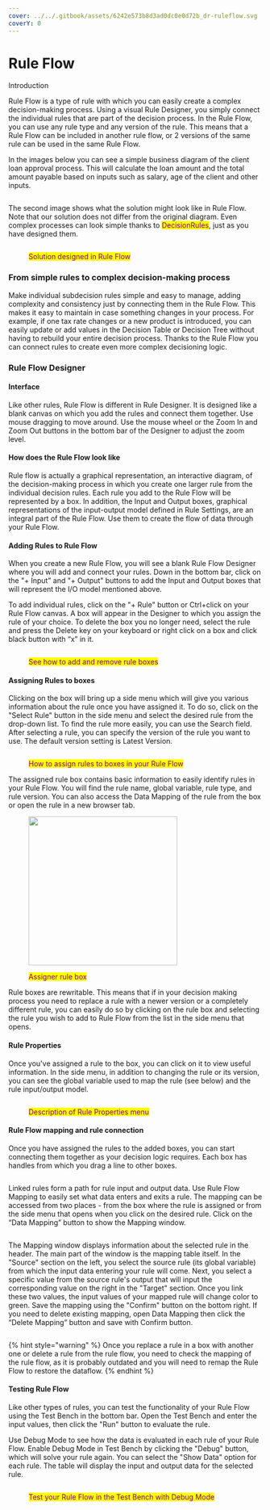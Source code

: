 ```yaml
---
cover: ../../.gitbook/assets/6242e573b8d3ad0dc0e0d72b_dr-ruleflow.svg
coverY: 0
---
```


# Rule Flow

Introduction

Rule Flow is a type of rule with which you can easily create a complex decision-making process. Using a visual Rule Designer, you simply connect the individual rules that are part of the decision process. In the Rule Flow, you can use any rule type and any version of the rule. This means that a Rule Flow can be included in another rule flow, or 2 versions of the same rule can be used in the same Rule Flow.

In the images below you can see a simple business diagram of the client loan approval process. This will calculate the loan amount and the total amount payable based on inputs such as salary, age of the client and other inputs.

<figure><img src="../../.gitbook/assets/Untitled design.png" alt=""><figcaption></figcaption></figure>

The second image shows what the solution might look like in Rule Flow. Note that our solution does not differ from the original diagram. Even complex processes can look simple thanks to <mark style="color:purple;">DecisionRules</mark>, just as you have designed them.

<figure><img src="../../.gitbook/assets/clientlaonruleflowwithIO.png" alt=""><figcaption><p><mark style="color:purple;">Solution designed in Rule Flow</mark></p></figcaption></figure>

### From simple rules to complex decision-making process

Make individual subdecision rules simple and easy to manage, adding complexity and consistency just by connecting them in the Rule Flow. This makes it easy to maintain in case something changes in your process. For example, if one tax rate changes or a new product is introduced, you can easily update or add values in the Decision Table or Decision Tree without having to rebuild your entire decision process. Thanks to the Rule Flow you can connect rules to create even more complex decisioning logic.

### Rule Flow Designer

#### Interface

Like other rules, Rule Flow is different in Rule Designer. It is designed like a blank canvas on which you add the rules and connect them together. Use mouse dragging to move around. Use the mouse wheel or the Zoom In and Zoom Out buttons in the bottom bar of the Designer to adjust the zoom level.

#### How does the Rule Flow look like

Rule flow is actually a graphical representation, an interactive diagram, of the decision-making process in which you create one larger rule from the individual decision rules. Each rule you add to the Rule Flow will be represented by a box. In addition, the Input and Output boxes, graphical representations of the input-output model defined in Rule Settings, are an integral part of the Rule Flow. Use them to create the flow of data through your Rule Flow.

#### Adding Rules to Rule Flow

When you create a new Rule Flow, you will see a blank Rule Flow Designer where you will add and connect your rules. Down in the bottom bar, click on the "+ Input" and "+ Output" buttons to add the Input and Output boxes that will represent the I/O model mentioned above.

To add individual rules, click on the "+ Rule" button or Ctrl+click on your Rule Flow canvas. A box will appear in the Designer to which you assign the rule of your choice. To delete the box you no longer need, select the rule and press the Delete key on your keyboard or right click on a box and click black button with “x” in it.

<figure><img src="../../.gitbook/assets/addnodesRF.gif" alt=""><figcaption><p><mark style="color:purple;">See how to add and remove rule boxes</mark></p></figcaption></figure>

#### Assigning Rules to boxes

Clicking on the box will bring up a side menu which will give you various information about the rule once you have assigned it. To do so, click on the "Select Rule" button in the side menu and select the desired rule from the drop-down list. To find the rule more easily, you can use the Search field. After selecting a rule, you can specify the version of the rule you want to use. The default version setting is Latest Version.

<figure><img src="../../.gitbook/assets/assignrulestoboxes.gif" alt=""><figcaption><p><mark style="color:purple;">How to assign rules to boxes in your Rule Flow</mark></p></figcaption></figure>

The assigned rule box contains basic information to easily identify rules in your Rule Flow. You will find the rule name, global variable, rule type, and rule version. You can also access the Data Mapping of the rule from the box or open the rule in a new browser tab.

<figure><img src="../../.gitbook/assets/chrome_6HbTElq9xk.png" alt="" width="295"><figcaption><p><mark style="color:purple;">Assigner rule box</mark></p></figcaption></figure>

Rule boxes are rewritable. This means that if in your decision making process you need to replace a rule with a newer version or a completely different rule, you can easily do so by clicking on the rule box and selecting the rule you wish to add to Rule Flow from the list in the side menu that opens.

#### Rule Properties

Once you've assigned a rule to the box, you can click on it to view useful information. In the side menu, in addition to changing the rule or its version, you can see the global variable used to map the rule (see below) and the rule input/output model.

<figure><img src="../../.gitbook/assets/rulepropperties.gif" alt=""><figcaption><p><mark style="color:purple;">Description of Rule Properties menu</mark></p></figcaption></figure>

#### Rule Flow mapping and rule connection

Once you have assigned the rules to the added boxes, you can start connecting them together as your decision logic requires. Each box has handles from which you drag a line to other boxes.

<figure><img src="../../.gitbook/assets/connectingrules.gif" alt=""><figcaption></figcaption></figure>

Linked rules form a path for rule input and output data. Use Rule Flow Mapping to easily set what data enters and exits a rule. The mapping can be accessed from two places - from the box where the rule is assigned or from the side menu that opens when you click on the desired rule. Click on the “Data Mapping” button to show the Mapping window.

<figure><img src="../../.gitbook/assets/accessdatamapping (1).png" alt=""><figcaption></figcaption></figure>

The Mapping window displays information about the selected rule in the header. The main part of the window is the mapping table itself. In the "Source" section on the left, you select the source rule (its global variable) from which the input data entering your rule will come. Next, you select a specific value from the source rule's output that will input the corresponding value on the right in the "Target" section. Once you link these two values, the input values of your mapped rule will change color to green. Save the mapping using the "Confirm" button on the bottom right. If you need to delete existing mapping, open Data Mapping then click the “Delete Mapping” button and save with Confirm button.

<figure><img src="../../.gitbook/assets/ruleflowmappinglong.gif" alt=""><figcaption></figcaption></figure>

{% hint style="warning" %}
Once you replace a rule in a box with another one or delete a rule from the rule flow, you need to check the mapping of the rule flow, as it is probably outdated and you will need to remap the Rule Flow to restore the dataflow.
{% endhint %}

#### Testing Rule Flow

Like other types of rules, you can test the functionality of your Rule Flow using the Test Bench in the bottom bar. Open the Test Bench and enter the input values, then click the "Run" button to evaluate the rule.

Use Debug Mode to see how the data is evaluated in each rule of your Rule Flow. Enable Debug Mode in Test Bench by clicking the "Debug" button, which will solve your rule again. You can select the "Show Data" option for each rule. The table will display the input and output data for the selected rule.

<figure><img src="../../.gitbook/assets/showdebugdata.gif" alt=""><figcaption><p><mark style="color:purple;">Test your Rule Flow in the Test Bench with Debug Mode</mark></p></figcaption></figure>
